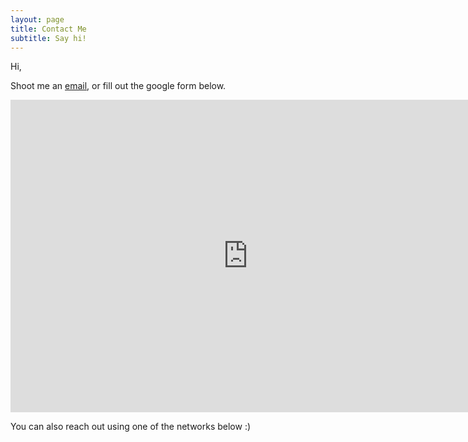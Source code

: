 ```yaml
---
layout: page
title: Contact Me
subtitle: Say hi!
---
```


Hi,

Shoot me an [email](mailto:mattcole1093@gmail.com), or fill out the google form below.

<iframe src="https://docs.google.com/forms/d/e/1FAIpQLScxk7012aaZ6lxWKHMHPr2yitOBfd4jI2vzqhzuP0n61WnMRQ/viewform?embedded=true" width="760" height="500" frameborder="0" marginheight="0" marginwidth="0">Loading...</iframe>

You can also reach out using one of the networks below :)
